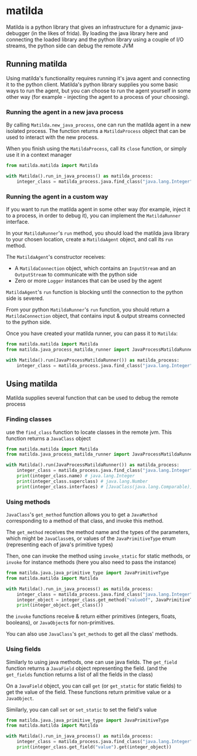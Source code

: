 # matilda
Matilda is a python library that gives an infrastructure for a dynamic java-debugger (in the likes of frida). By loading the java library here and connecting the loaded library and the python library using a couple of I/O streams, the python side can debug the remote JVM


## Running matilda
Using matilda's functionality requires running it's java agent and connecting it to the python client.
Matilda's python library supplies you some basic ways to run the agent, but you can choose to run the 
agent yourself in some other way (for example - injecting the agent to a process of your choosing).

### Running the agent in a new java process
By calling `Matilda.new_java_process`, one can run the matilda agent in a new isolated process.
The function returns a `MatildaProcess` object that can be used to interact with the new process.

When you finish using the `MatildaProcess`, call its `close` function, or  simply use it
in a context manager

```python
from matilda.matilda import Matilda

with Matilda().run_in_java_process() as matilda_process:
    integer_class = matilda_process.java.find_class("java.lang.Integer")
```

### Running the agent in a custom way
If you want to run the matilda agent in some other way (for example, inject it to a process, in order to debug it),
you can implement the `MatildaRunner` interface.

In your `MatildaRunner`'s `run` method, you should load the matilda java library to your chosen location, 
create a `MatildaAgent` object, and call its `run` method.

The `MatildaAgent`'s constructor receives:
- A `MatildaConnection` object, which contains an `InputStream` and an `OutputStream` to communicate with the python side
- Zero or more `Logger` instances that can be used by the agent

`MatildaAgent`'s `run` function is blocking until the connection to the python side is severed.

From your python `MatildaRunner`'s `run` function, you should return a `MatildaConnection` object, that contains input &
output streams connected to the python side.

Once you have created your matilda runner, you can pass it to `Matilda`:
```python
from matilda.matilda import Matilda
from matilda.java_process_matilda_runner import JavaProcessMatildaRunner

with Matilda().run(JavaProcessMatildaRunner()) as matilda_process:
    integer_class = matilda_process.java.find_class("java.lang.Integer")
```


## Using matilda
Matilda supplies several function that can be used to debug the remote process

### Finding classes
use the `find_class` function to locate classes in the remote jvm. This function returns a `JavaClass` object
```python
from matilda.matilda import Matilda
from matilda.java_process_matilda_runner import JavaProcessMatildaRunner

with Matilda().run(JavaProcessMatildaRunner()) as matilda_process:
    integer_class = matilda_process.java.find_class("java.lang.Integer")
    print(integer_class.name) # java.lang.Integer
    print(integer_class.superclass) # java.lang.Number
    print(integer_class.interfaces) # [JavaClass(java.lang.Comparable)]
```

### Using methods

`JavaClass`'s `get_method` function allows you to get a `JavaMethod` corresponding to a method of that class,
and invoke this method.

The `get_method` receives the method name and the types of the parameters, which might be `JavaClass`es,
or values of the `JavaPrimitiveType` enum (representing each of java's primitive types)

Then, one can invoke the method using `invoke_static` for static methods, or `invoke` for instance methods 
(here you also need to pass the instance)

``` python 
from matilda.java.java_primitive_type import JavaPrimitiveType
from matilda.matilda import Matilda

with Matilda().run_in_java_process() as matilda_process:
    integer_class = matilda_process.java.find_class("java.lang.Integer")
    integer_object = integer_class.get_method("valueOf", JavaPrimitiveType.INT).invoke_static(12)
    print(integer_object.get_class())
```

the `invoke` functions receive & return either primitives (integers, floats, booleans), or `JavaObject`s for 
non-primitives.

You can also use `JavaClass`'s `get_methods` to get all the class' methods.


### Using fields
Similarly to using java methods, one can use java fields.
The `get_field` function returns a `JavaField` object representing the field.
(and the `get_fields` function returns a list of all the fields in the class)

On a `JavaField` object, you can call `get` (or `get_static` for static fields) to get the value of the field.
These functions return primitive value or a `JavaObject`.

Similarly, you can call `set` or `set_static` to set the field's value

``` python 
from matilda.java.java_primitive_type import JavaPrimitiveType
from matilda.matilda import Matilda

with Matilda().run_in_java_process() as matilda_process:
    integer_class = matilda_process.java.find_class("java.lang.Integer")
    print(integer_class.get_field("value").get(integer_object))
```